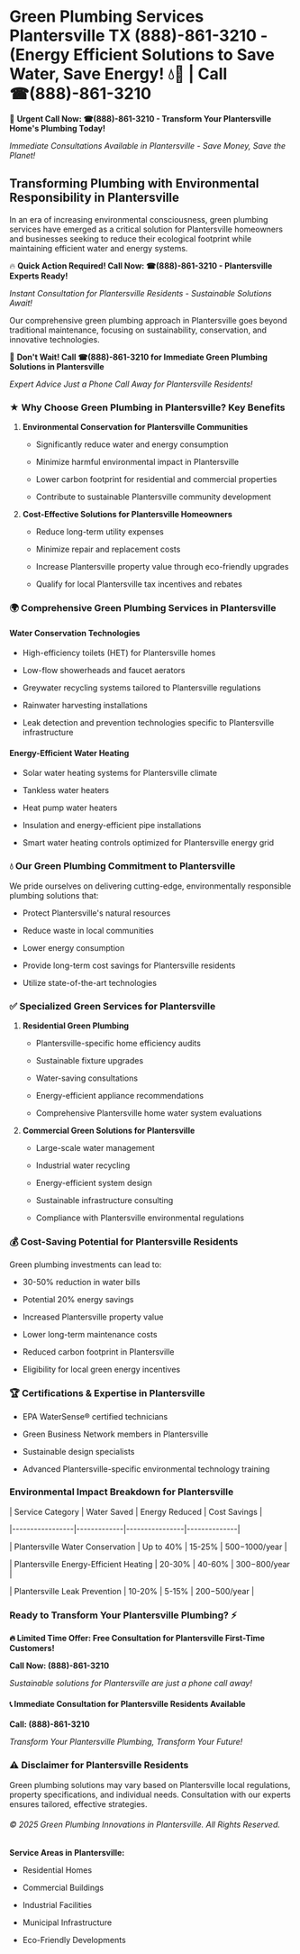 # Green Plumbing Services Plantersville TX (888)-861-3210 - (Energy Efficient Solutions to Save Water, Save Energy! 💧🌿 | Call ☎(888)-861-3210

🚨 **Urgent Call Now: ☎(888)-861-3210 - Transform Your Plantersville Home's Plumbing Today!**
*Immediate Consultations Available in Plantersville - Save Money, Save the Planet!*

## Transforming Plumbing with Environmental Responsibility in Plantersville

In an era of increasing environmental consciousness, green plumbing services have emerged as a critical solution for Plantersville homeowners and businesses seeking to reduce their ecological footprint while maintaining efficient water and energy systems. 

🔥 **Quick Action Required! Call Now: ☎(888)-861-3210 - Plantersville Experts Ready!**
*Instant Consultation for Plantersville Residents - Sustainable Solutions Await!*

Our comprehensive green plumbing approach in Plantersville goes beyond traditional maintenance, focusing on sustainability, conservation, and innovative technologies.

🚨 **Don't Wait! Call ☎(888)-861-3210 for Immediate Green Plumbing Solutions in Plantersville**
*Expert Advice Just a Phone Call Away for Plantersville Residents!*

### ★ Why Choose Green Plumbing in Plantersville? Key Benefits

1. **Environmental Conservation for Plantersville Communities** 
   - Significantly reduce water and energy consumption
   - Minimize harmful environmental impact in Plantersville
   - Lower carbon footprint for residential and commercial properties
   - Contribute to sustainable Plantersville community development

2. **Cost-Effective Solutions for Plantersville Homeowners** 
   - Reduce long-term utility expenses
   - Minimize repair and replacement costs
   - Increase Plantersville property value through eco-friendly upgrades
   - Qualify for local Plantersville tax incentives and rebates

### 🌍 Comprehensive Green Plumbing Services in Plantersville

#### Water Conservation Technologies
- High-efficiency toilets (HET) for Plantersville homes
- Low-flow showerheads and faucet aerators
- Greywater recycling systems tailored to Plantersville regulations
- Rainwater harvesting installations
- Leak detection and prevention technologies specific to Plantersville infrastructure

#### Energy-Efficient Water Heating
- Solar water heating systems for Plantersville climate
- Tankless water heaters
- Heat pump water heaters
- Insulation and energy-efficient pipe installations
- Smart water heating controls optimized for Plantersville energy grid

### 💧 Our Green Plumbing Commitment to Plantersville

We pride ourselves on delivering cutting-edge, environmentally responsible plumbing solutions that:
- Protect Plantersville's natural resources
- Reduce waste in local communities
- Lower energy consumption
- Provide long-term cost savings for Plantersville residents
- Utilize state-of-the-art technologies

### ✅ Specialized Green Services for Plantersville

1. **Residential Green Plumbing**
   - Plantersville-specific home efficiency audits
   - Sustainable fixture upgrades
   - Water-saving consultations
   - Energy-efficient appliance recommendations
   - Comprehensive Plantersville home water system evaluations

2. **Commercial Green Solutions for Plantersville**
   - Large-scale water management
   - Industrial water recycling
   - Energy-efficient system design
   - Sustainable infrastructure consulting
   - Compliance with Plantersville environmental regulations

### 💰 Cost-Saving Potential for Plantersville Residents

Green plumbing investments can lead to:
- 30-50% reduction in water bills
- Potential 20% energy savings
- Increased Plantersville property value
- Lower long-term maintenance costs
- Reduced carbon footprint in Plantersville
- Eligibility for local green energy incentives

### 🏆 Certifications & Expertise in Plantersville

- EPA WaterSense® certified technicians
- Green Business Network members in Plantersville
- Sustainable design specialists
- Advanced Plantersville-specific environmental technology training

### Environmental Impact Breakdown for Plantersville

| Service Category | Water Saved | Energy Reduced | Cost Savings |
|-----------------|-------------|----------------|--------------|
| Plantersville Water Conservation | Up to 40% | 15-25% | $500-$1000/year |
| Plantersville Energy-Efficient Heating | 20-30% | 40-60% | $300-$800/year |
| Plantersville Leak Prevention | 10-20% | 5-15% | $200-$500/year |

### Ready to Transform Your Plantersville Plumbing? ⚡

**🔥 Limited Time Offer: Free Consultation for Plantersville First-Time Customers!**

**Call Now: (888)-861-3210**
*Sustainable solutions for Plantersville are just a phone call away!*

#### 📞 Immediate Consultation for Plantersville Residents Available

**Call: (888)-861-3210**
*Transform Your Plantersville Plumbing, Transform Your Future!*

### ⚠️ Disclaimer for Plantersville Residents

Green plumbing solutions may vary based on Plantersville local regulations, property specifications, and individual needs. Consultation with our experts ensures tailored, effective strategies.

###### © 2025 Green Plumbing Innovations in Plantersville. All Rights Reserved.

**Service Areas in Plantersville:** 
- Residential Homes
- Commercial Buildings
- Industrial Facilities
- Municipal Infrastructure
- Eco-Friendly Developments